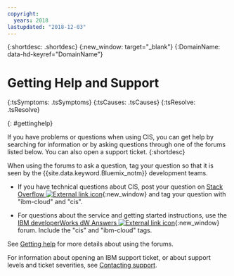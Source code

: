 ```yaml
---
copyright:
  years: 2018
lastupdated: "2018-12-03"
---
```


{:shortdesc: .shortdesc}
{:new_window: target="_blank"}
{:DomainName: data-hd-keyref="DomainName"}

# Getting Help and Support
<!-- Common attributes used in the template are defined as follows: -->
{:tsSymptoms: .tsSymptoms}
{:tsCauses: .tsCauses}
{:tsResolve: .tsResolve}


<!-- # {{site.data.keyword.blockstorageshort}} troubleshooting
{: #ts} -->
<!-- Provide an appropriate ID above -->

<!-- IN PROGRESS - AUDIENCE BLUE, STAGING ONLY -->


<!-- This is the template for troubleshooting topics.  -->


{: #gettinghelp}



If you have problems or questions when using CIS, you can get help by searching for information or by asking questions through one of the forums listed below. You can also open a support ticket.
{:shortdesc}

When using the forums to ask a question, tag your question so that it is seen by the {{site.data.keyword.Bluemix_notm}} development teams.

* If you have technical questions about CIS, post your question on [Stack Overflow ![External link icon](../../icons/launch-glyph.svg "External link icon")](https://stackoverflow.com/search?q=cis+ibm-cloud){:new_window} and tag your question with "ibm-cloud" and "cis".
<!--Insert the appropriate dW Answers tag for your service for <service_keyword> in URL below:  -->
* For questions about the service and getting started instructions, use the [IBM developerWorks dW Answers ![External link icon](../../icons/launch-glyph.svg "External link icon")](https://developer.ibm.com/answers/topics/cis.html?smartspace=ibm-cloud){:new_window} forum. Include the  "cis" and "ibm-cloud" tags.

See [Getting help]({DomainName}/support/index.html#getting-help) for more details about using the forums.

For information about opening an IBM support ticket, or about support levels and ticket severities, see [Contacting support]({DomainName}/support/index.html#contacting-support).
